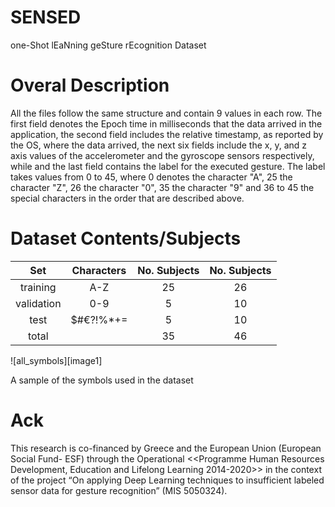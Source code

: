 # SENSED
one-Shot lEaNning geSture rEcognition Dataset

# Overal Description
All the files follow the same structure and contain 9 values in each row. The first field denotes the Epoch time in milliseconds that the data arrived in the application, the second field includes the relative timestamp, as reported by the OS, where the data arrived, the next six fields include the x, y, and z axis values of the accelerometer and the gyroscope sensors respectively, while and the last field contains the label for the executed gesture. The label takes values from 0 to 45, where 0 denotes the character "A", 25 the character "Z", 26 the character "0", 35 the character "9" and 36 to 45 the special characters in the order that are described above. 

# Dataset Contents/Subjects
|Set | Characters | No. Subjects | No. Subjects |
| :---: | :---: | :---: | :---: |
| training | A-Z | 25 | 26 |
| validation | 0-9 | 5 | 10 |
| test | $#€?!%*+= | 5 | 10 |
| total|  | 35 | 46 |

![all_symbols][image1]

A sample of the symbols used in the dataset

# Ack
This research is co-financed by Greece and the European Union (European Social Fund- ESF) through the Operational <<Programme Human Resources Development, Education and Lifelong Learning 2014-2020>> in the context of the project “On applying Deep Learning techniques to insufficient labeled sensor data for gesture recognition” (MIS 5050324).

